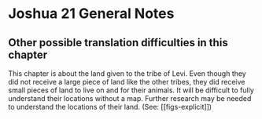 # Joshua 21 General Notes
## Other possible translation difficulties in this chapter

This chapter is about the land given to the tribe of Levi. Even though they did not receive a large piece of land like the other tribes, they did receive small pieces of land to live on and for their animals. It will be difficult to fully understand their locations without a map. Further research may be needed to understand the locations of their land. (See: [[figs-explicit]])